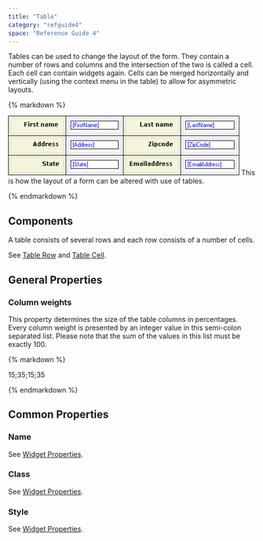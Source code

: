 ```yaml
---
title: "Table"
category: "refguide4"
space: "Reference Guide 4"
---
```

Tables can be used to change the layout of the form. They contain a number of rows and columns and the intersection of the two is called a cell. Each cell can contain widgets again. Cells can be merged horizontally and vertically (using the context menu in the table) to allow for asymmetric layouts.

<div class="alert alert-info">{% markdown %}

![](attachments/819203/917524.png)
This is how the layout of a form can be altered with use of tables.

{% endmarkdown %}</div>

## Components

A table consists of several rows and each row consists of a number of cells.

See [Table Row](Table+Row) and [Table Cell](Table+Cell).

## General Properties

### Column weights

This property determines the size of the table columns in percentages. Every column weight is presented by an integer value in this semi-colon separated list. Please note that the sum of the values in this list must be exactly 100.

<div class="alert alert-info">{% markdown %}

15;35;15;35

{% endmarkdown %}</div>

## Common Properties

### Name

See [Widget Properties](Widget+Properties).

### Class

See [Widget Properties](Widget+Properties).

### Style

See [Widget Properties](Widget+Properties).